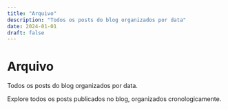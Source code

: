 ```yaml
---
title: "Arquivo"
description: "Todos os posts do blog organizados por data"
date: 2024-01-01
draft: false
---
```


# Arquivo

Todos os posts do blog organizados por data.

Explore todos os posts publicados no blog, organizados cronologicamente.